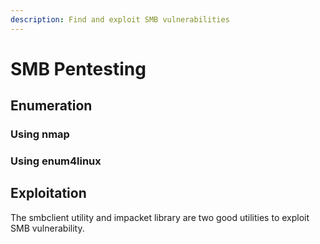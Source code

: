 ```yaml
---
description: Find and exploit SMB vulnerabilities
---
```


# SMB Pentesting

## Enumeration

### Using nmap

### Using enum4linux

## Exploitation

The smbclient utility and impacket library are two good utilities to exploit SMB vulnerability.
